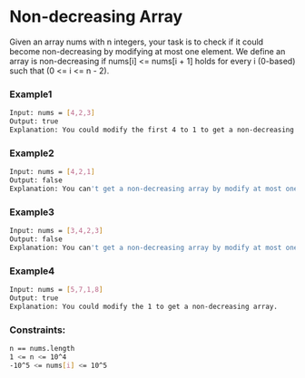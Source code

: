 # Non-decreasing Array

Given an array nums with n integers, your task is to check if it could become non-decreasing by modifying at most one element.
We define an array is non-decreasing if nums[i] <= nums[i + 1] holds for every i (0-based) such that (0 <= i <= n - 2).

### Example1
```sh
Input: nums = [4,2,3]
Output: true
Explanation: You could modify the first 4 to 1 to get a non-decreasing array.
```

### Example2
```sh
Input: nums = [4,2,1]
Output: false
Explanation: You can't get a non-decreasing array by modify at most one element.
```

### Example3
```sh
Input: nums = [3,4,2,3]
Output: false
Explanation: You can't get a non-decreasing array by modify at most one element.
```

### Example4
```sh
Input: nums = [5,7,1,8]
Output: true
Explanation: You could modify the 1 to get a non-decreasing array.
```

### Constraints:
```sh
n == nums.length
1 <= n <= 10^4
-10^5 <= nums[i] <= 10^5
```
